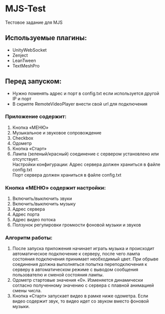 # MJS-Test
Тестовое задание для MJS
## Используемые плагины:
* UnityWebSocket
* Zenject
* LeanTween
* TextMeshPro
## Перед запуском:
* Нужно поменять адрес и порт в config.txt если используется другой IP и порт
* В скрипте RemoteVideoPlayer внести свой url для подключения 
### Приложение содержит:
1. Кнопка «МЕНЮ»
2. Музыкальное и звуковое сопровождение
3. Checkbox
4. Одометр
5. Кнопка «Старт»
6. Лампа (зеленый/красный) соединение с сервером установлено или отсутствует.  
   Настройки конфигурации:
   Адрес сервера должен храниться в файле config.txt  
   Порт сервера должен храниться в файле config.txt  
### Кнопка «МЕНЮ» содержит настройки:
1. Включить/выключить звуки
2. Включить/выключить музыку
3. Адрес сервера
4. Адрес порта
5. Адрес видео потока
6. Ползунок регулировки громкости фоновой музыки и звуков
### Алгоритм работы:
1. После запуска приложения начинает играть музыка и происходит автоматическое
   подключение к серверу, после чего лампа состояния подключения принимает необходимый
   цвет. При обрыве соединения должна выполняться попытка переподключения к серверу в
   автоматическом режиме с выводом сообщения пользователю и сменой состояния лампы.
2. Одометр стартовые значения «0». Изменяется динамически согласно полученному
   значению с сервера с плавной анимацией смены числа.
3. Кнопка «Старт» запускает видео в рамке ниже одометра. Если видео содержит звук, то
   видео идет со звуком вместо фоновой музыки.